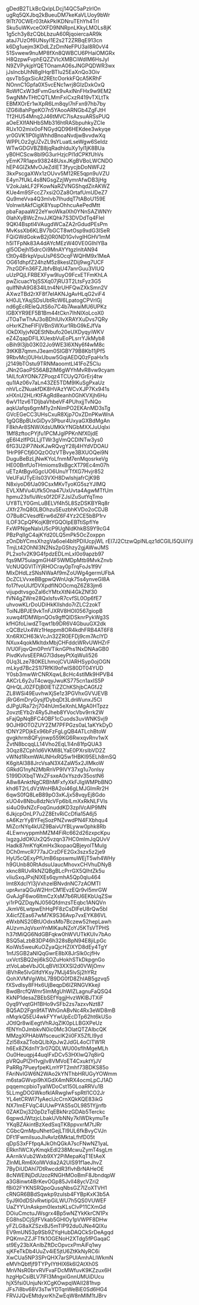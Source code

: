 gDedB2TLkBcQxlpLDcj14QC5aPzlrlOn
ugRq5QXJbq2kBueuDM7keKaVLUoy9bWr
9lTt70CWEr03tAkPklKDNruTEhYh4Trl
Sku5uWKvceOXFD9NNRpnLKkyLMOLs8jK
1g5ch3y8zCQbLbzuA60RjqoiercaAR9k
ataJ7UzOf6UNsyI1E2s2T2ZRBqE913cn
k6Dg1uejm3KDdLZzDmNeFPU3aI8R0vV4
51Svwew9nuMP8fXn8QWBCU6PHaiOMGRx
H8QzpwFvphEQZZVIcXMBCiWdIM6HsJyl
N9ZVPykjpYQETOnamA06sJNGPQDWR3wx
jJsIncbUhN8glHqrBTIu25EaXnQo3Oiv
qsvTbSgxSicAt2REtcOorkkFQcA5KRhF
NOnnC1Gpfa0X5vcENc1wrj8GIzDxkOxQ
RoWfCxW3dFvmGsrk9vAxlNnFHx9w9EM2
5wgNMvTHtCQTLMmFxiCxzR419vTXLtTk
EBMXOrEr1wXpR6Lm8qyl7nFxn97hb7by
IZG6i8ahPgeKO7n5YAooARNGb4ZgFJtH
Tf2HU54Mnq2J46tMVC7IsAzsuARSsPUQ
aOeEXIfANHbSMb316htRASbpuhkyZCIe
RUx1O2mix0oFNGydQD96HEKdee3wkyqe
yr0GVK1lP0lgWhhdBnoaNvdjwBvvdwXq
WPPLOz2gUZvZL9sYLuatLseWgw6SeIdz
WTwGDGVBZB8jqRadhIduXy1yl1jK8BUa
yB0HCScw8bI9G3urHzjcPI1dCPKfUhVs
yEmK7R1apx938248UsxJKgBVBoLWCNDO
hEP4GIZkMvOJeZdIET3fyycjbDoNWFJ2
3kxPscgaXWx1zOUvv5M12RE5qpn9uVZU
E4yn7fUkL4s8NGsgZzjWymrAfwDB3jHg
V2okJakLF2FKowNaRZVNGShqdZirAKWZ
KUe4m9SFccZ7xsi2OZa8OrtafUmUDeZ7
Qu9meVva4Q3mIvb7IhudqT7tABoU159E
VolnwitAkfCigK8YsupOhhcuAePedMtt
pbaFapaaW22eYwoWkaIXh0YNnSAZWNYr
0lahXyBWcZnvJJKQhk7S3DVDdTq4FIeI
9QKl4Bsptl4VAugdWCaZA2rGdudPEsPm
MvKssXb6KLBV7bGCT8wtOsp9xdG3ISeR
FQiGWdGokwB2j0R0ND1GvIvglHGHV1mM
h5lTFpNk83A4dAYcMEzW40VE0GIhlYBa
gI5ODejh15drcOi9MnAYYtgzInltAN94
t3t0y4BrkpVpuUsP6SOcqFWQHM9x1MeA
OG61dhpfZ24hzM5z8kesIZDij9wg7UCF
7hzGDFn36FZJbfvBlqU47anrGuu3VIUQ
uUzPQjLFRBEXFyw9luyO9FcxETFmKhLA
pwZicuacYbjSSXq07jRU3T2LtsFyz3G5
quIfNhA9G834lLtn4NrUHFQwZXkSmn2V
AXwzTBd2rXF8f7eIAKNJgAvHLqG2viF4
kH0JLYAsjSDsUbtRcW6LpatogCPVrlGj
nd6gEcREleQJtS6o7C4b7AwaiMU6UPKz
lGBXYR9EF5B1Bm44tCkn7lhNIXoLcoX0
JTOaTwThAJ3oBDhlUIvXRAYXuDvs7QRy
oHxrKZheFlFIjVBnSWXur1RbG9kEJfVa
iOkDXlyjvNQEStNbufo20eUXDyqyiWKV
eZ4ZqapDFILXUexbVuEoPLsrrYJkMyb8
oBih9I3jb03K02Jo9WE3l6XNy6f4wM8c
3tKKB7qmmJ3eam0SIGBY79B8Kb11jPf5
9RbvMcj0UHxUbuw5GqiAEDQ0zFpaHx1s
j2149bTOstu9TRNMaoomtLl41FoZ5Clu
JNn2GaoPS56AB2IM6gWYhMvR8vw9cyam
1AILfcAYONk7ZPoqz4TCUyQ7GrErj4tw
qu1IAz06v7aLn43ZE5TDM9IKuSgPxaUz
nhVLcZNuakfDK8HVAzYWCvXJP7Kx941s
xHXnU2HLrKtFAgRd8eanh0GhKVXjh6Hu
6wV11zv6TDljbaVhbeVF4PUhxjjTvNQo
aqkUafqs6gmM1y2nNimPO2EKAnMD3sTg
GVcEGeCC3UHsCxuR8Xjp7OxZDnPKwWnA
1gQGBpBUxGiDyv3Pbur4UxyaGXBdMgAn
F8khAr8SNWiXdsUMKkYNGbMXXJuUqIxi
1Mf8zftocPYjfu1PCMJglPPKnNfX0jdE
gE6l4zlfPGLLjlTWr3gVmQCDINTw3ys0
6fG3U2iP7iNxKJwRQvgY28j4HYdVDOAU
1HrP9FCfj6OQzOOzVTBvye3BXUOQei9N
DuguBeBzLjNwKYoLfnmM7enMqosrkeVg
HE00BnfUoTHmioms9xBgcXT79Ec4m07h
uETzAtBgvlGgcUO6UnuYTfXG7Hvjr852
VeUFaUTyEiIs03VXH8DwIshjafrCjK9B
N8xiyoD6fJa09CsxMKvTyoKG5szYJIMQ
EVLXMVu4Ufk5Ona47UxUvta4AgwMTfUm
hpmu23sfluWcs0f2DFZJsIZuSutYqTmo
UY8TLY0GmLuBELVf4h5L8SzDSKBYRq8r
JXfr27nQ80LBOhzuSEuzbhKVDo2oCDJB
O7Bu8CVesdfErw6dZ6F4Yz2CE5bBP1rv
ILOF3CpQPKojKBtYGQOlpEBTtiSpflYe
FxWPNgeNalxU5cP9UgNIdKhkBS9Y9cG4
PBzPqIIgC4ajKYd20LQ5mPk5OcZoxppn
zOnDbYCmsXhzgVa6oel4bItPDIUcpjWL
rEI7J2CtzwQplNLqz1dCGILI5QUiIYjl
TmjLt42OhNl3N2Ns2pGShzy2gjAWwJMS
PL2xo1v2K9G4fpdzEDLmLxI0o9apzb97
fqs9M75uiagmGH4F5WMDpMtb9MvkZnvb
VcNUQGVlTiYjRHOCray0pTrqFoJs1f9V
MlxDHdLzSNsNWaAf9mZoUWg4germUFbA
DcZCLVvxeBBgpwQWnUqk75s4ynveGl8A
fo17fvoUIJfDVXpdfINOOcmqZ6Z83jm6
vijupdtvsgoZaI6cYMtxXtNi4GkZNf30
fVN4gZWre28QxlsfsvR7cvfSL0Op6fE7
uhvowKLrDoUDiHkKlIshdo7rZLC2zokT
ToiNJBPJE9vkTnFJXRV8HOI0567giopB
xuwq4fDMWpnQOs9gffQlDSknrPykWg3S
kfHGfoLiwdZTqwt1b9DR6V4GbuuGX2dk
cQCBzUx4Wz1Heppm8OR4kdhFRB4AT6F8
Xn6RXCH63kVcJn32ZR0EFDj9cm7AclYD
NXux4qokMkItdxMbjCHFddcWRvUWHZrF
lVU0FjqvQm0PmVTiknGPhs1NxDNAaGB0
PivdKvIvsEEPAG7l3dseyPtXqWuIi526
0Uq3Lze780KELhmojCVUARHSyp0ojOGN
mLkyd7Bc2S1l7RfKI9ofwIS80DT04YUD
Y0sb3mwWrCNRXqwL8cHc4stIMk9HPVB4
AKCrL6y2uT4cwqyJwuKS775cn1axIS5P
QHrQLJ0ZFDjB0lETiZZChKShjbCAGfJ2
ZL8WSi49EuvhwXjSe1z3PGVhxGVVJEVB
jRrG6mDryGysjfDybqDt3LdnWunxJ5CI
dJPgURa72rj704hUm5eXnhLMgA0HTpzz
2ovztEYb2r4Ry5Jheb8YVocVbv9rrk2W
sFajQpNqBFC4OBF1cCuods3uvWNKSvj9
9OJH9OTOZUY2ZM7PFPGzs0aL1aKYkDyD
tDNY2PDjkEx96bFzFgLgQB4ATLchBtoW
gvgkhrm8QFyjnwp559KG6RwxqvRnv1wX
ZvtN8bcqqLL14Vho2EqL1I4n81fpQUA3
3Oqz8ZCph1d6VKMI8LYaE0PXrsIbVD2Z
vWNd1RxmWAUNHxRQ5w1HBKI95ELh8mSQ
K6gitAl388JrcVsaN3X4ZaW5x2JIMkoW
GRkdG1nyN2MbRnVP9IVY37xg1u7onlsy
5199DiXbqTWxZFsxeA0xYszdv35ostN6
A8w8AnktNgCRBhMFxfyXkFJIgWMPbBNO
khd6T2rLdVzWnHBA2oi46gLMJGImRr2H
6qwS0fQ8LeB89pO3xKJjx58vqyEj8Gdo
xUO4v8Nbu8dzNcVFp6blLmXxRkNLFVIs
si4uO9xNZcFoqGnuddKD3zpIVcAlP9MN
6JkjcpOnLP7u2Z8EtvRiCcDfia15A6j5
sA6KzrYyBYFejSozPNZvwdPN4FXbhqu4
MiZcrNYq4kUIZ9BaivUYBLyww0phk8Rb
4LEwnvyppmhMZM4FiRc662d26zxpcKpu
IxgzgJdOKUx2Q5vzqn37HC0mlmJqQUvV
Hadk87mKYqKmHx3kopaoQBjeyolTMulg
DCh0mvcR777aJCrzDFE2Gx3szx5z2je9
HyU5cQExyPfUmB6spswmuWEjT5wh4WHy
h9GUnb80RtAdsuUaucMhovxCHVhuDNyB
xknc8RUvRkNZQBgBLcPrrGX5QIhtZk5u
vIiuSxqJPxjNlXEs6qymhA5Qp0qlu464
lmt8XdclYI3jVxhzeIBNvdnNC7zAOMTI
uprAvraQGuW2HrrCM1EvzEQr9vI5mrGW
GvAJgF6wo6ItmCzXsM7b6RU6EKbUqZSw
yi1rPQZDqyNJ056QfdmzsTEqbc1ANQVn
JkmV6LwtpwEhHqPF8zCsDlFeU8rQw5bI
X4icfZEas67wM7K9S36Avp7vxEYK86VL
eWxbNS20BtUOdxsMb7Bczew52hepLawh
AUzvmJqVsxnYnMlKauNZoYJ5KTsVTPHS
h37tMiQG6NdGBFqkw0hWVUTkKUIv7bAo
BSQ5aLzbB3DP46h328sBpN94E8jiLpGc
KoiWs5weuKuOZyaQjcHZIXYD8dEy4TgY
1nfJSGB2aNlQqGwrE8bX8JrSIk0cjfHv
uxVctSBQ2eji6kSOZuHokhSTkDkpgnGo
ztVoLabeVbJOLqBVtI3XXSI2d0VWjOmv
iBVhRe5IvGIfdYKsy7MJj45lvSj2hYRz
QohXVMVgiWbL7B9DG0fD8ZhIAB5gzvq5
fXSvdIsy8FHx6UjBeqpD6IZRNGVKkejl
BwdBrcfQWmr5lmMgUhWIZLagnuFaQSQ4
KkNP1desaZBEbSEfYqgjHvzWKlBJTXiF
0yq9YvqtGH1BHo9vSFb2zs7azxvNzt87
BQ5AD2Fgn9fATWhGnABvNc4Rx3eWD8mB
nMqrkQ5EU4wkFYYwUpEcDTp62ht6kUSo
JOtIQr8wiEegtVhRJqZlK0pLLBGXPeUz
fENYnOJmbkvN0ic0Mc3OlatQTZAIbcQK
MMzgXPHAbWfsceuclK2ii0FX5ZfLI9yd
ZzI58xaZTobQLlbXpJw2JdGL4oClTW1R
h6Ex8ZKdn1Y3r07QDLWU00sflhMgeMLh
Ou0Heuqpj44uqIFxDCv53HXlwQ7q8irQ
pVRQuPIZH1vgjlv8VMVoET4CxuktYjJV
PaRRg7PueyfpeKLmYPT2mhf73BDKS85o
FAriNvIGW6N2WAo2kYNThbHRUGyYOWmm
m6staGWvpi9hXGdX4mNRX4ocmLpCJ1AD
pqqemcpbioTyalWDoCst150LoaRRVu1B
5LLmgDOGWkofklARwgIwFspRtI1CO2Jr
YL4etCRWl71yAeclJcCrnXQkKQE83ikG
NX7ImEFVqC4UUwPYAS5sOL9851Yjjnfb
0ZAKDxj320pDzTqEBkNrzGDAb5Terckc
6qpwdJWtzjcLbakUVbNNy7kIWDkymuTe
YKqBZAkintBzXedSxqTK8ppvxrM7tJRr
CGbcQmMpuNhetGejLTl9UL6fkBvyCVJn
DFt1FwmiIsuoJIvAvIz6MktaLfhfD05t
qDpS3xFFfpqAJkOhQGkA7scFNwNZ1yaL
ERkn1WCXyKmqkEdI238McwuZymT4sgLm
AArnIkVub2Wxb9XY2PiMepaKqT1EtAeX
ZInMLRm6XolWVdia2A2UIS91f1aeJhvZ
7ByDiUDAhl7DtRwcddR3flvhBrNAHeOE
8cNWElNjDdUzozRNGHMOoBmF8JbndqpW
a3G8inwt4BrKevOGp85JvlI48ycVZri2
fBi02FYKNSRQpoQusqNbsGZ7lZoXTVH1
cRNGR6BBdSqwkp9zulsb4FYBpKxK3b5A
5yJ9l0dDSIvRwtipGiLWU7h5QS0VUWEF
UaZYYUnAskpm0IextsKLsClvP11CXmGd
DOiuCmctuJWsgrx4Bp5wNZYkKkrCN1Px
EG8hsDCjSjfFVkab5GHlOy1pVWPF8DHw
yFZLG8aXZSzxBJ5mTIP92du0JNe4QlXu
EV9mUN53p9Sb9ZYqHubDAQCkSrDeAgqd
PQKmnZZJFTfk1OGENoH2XTdg5fPGaqaC
st9Ey23bXAnIbZftDcOpvcxPmAiFq1wy
sjKFeTkDb4UuZv4iE5jtU6ZtKkNyRC6i
XwCUa5NP3SPrQHX7arSPUIAmhALIWkmN
eMVhQbtfjf9TYPyIYtHIX6k6l2AtXh0S
MnVNsR0brvRVFvaFDcMWfuvK9KZzux6H
hzgHpCsiBLV7lFI3MngxiGnnUMUiDUcu
hjX5fsi0UnjuNrXCgKOwpqWAII281hvp
JFs7i8bv68V3sTwYDTqnWeBiE0Sd6HG4
FRVJJQvEMtdyxrKhZwEqW8nMlM1tJBrv
